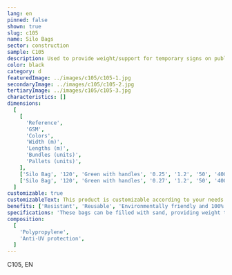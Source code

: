 ```yaml
---
lang: en
pinned: false
shown: true
slug: c105
name: Silo Bags
sector: construction
sample: C105
description: Used to provide weight/support for temporary signs on public roads.
color: black
category: d
featuredImage: ../images/c105/c105-1.jpg
secondaryImage: ../images/c105/c105-2.jpg
tertiaryImage: ../images/c105/c105-3.jpg
characteristics: []
dimensions:
  [
    [
      'Reference',
      'GSM',
      'Colors',
      'Width (m)',
      'Lengths (m)',
      'Bundles (units)',
      'Pallets (units)',
    ],
    ['Silo Bag', '120', 'Green with handles', '0.25', '1.2', '50', '4000'],
    ['Silo Bag', '120', 'Green with handles', '0.27', '1.2', '50', '4000'],
  ]
customizable: true
customizableText: This product is customizable according to your needs. Contact us for more information.
benefits: ['Resistant', 'Reusable', 'Environmentally friendly and 100% recyclable product',]
specifications: 'These bags can be filled with sand, providing weight to support and secure temporary signs.'
composition:
  [
    'Polypropylene',
    'Anti-UV protection',
  ]
---
```


C105, EN

